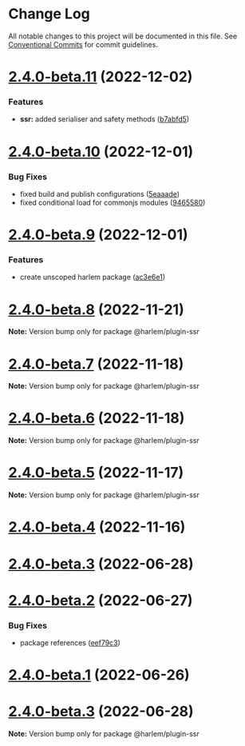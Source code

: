 # Change Log

All notable changes to this project will be documented in this file.
See [Conventional Commits](https://conventionalcommits.org) for commit guidelines.

# [2.4.0-beta.11](https://github.com/andrewcourtice/harlem/compare/v2.4.0-beta.10...v2.4.0-beta.11) (2022-12-02)


### Features

* **ssr:** added serialiser and safety methods ([b7abfd5](https://github.com/andrewcourtice/harlem/commit/b7abfd57f666821fc7f916c931dedbd5da1b59eb))





# [2.4.0-beta.10](https://github.com/andrewcourtice/harlem/compare/v2.4.0-beta.9...v2.4.0-beta.10) (2022-12-01)


### Bug Fixes

* fixed build and publish configurations ([5eaaade](https://github.com/andrewcourtice/harlem/commit/5eaaade55be2658335ba6baa699a05ec41eb26d0))
* fixed conditional load for commonjs modules ([9465580](https://github.com/andrewcourtice/harlem/commit/946558024c971e49d07edccff3257fd4f8ff83e2))





# [2.4.0-beta.9](https://github.com/andrewcourtice/harlem/compare/v2.4.0-beta.8...v2.4.0-beta.9) (2022-12-01)


### Features

* create unscoped harlem package ([ac3e6e1](https://github.com/andrewcourtice/harlem/commit/ac3e6e1cdadd6b5628ff673f6698f90f5c2db2f3))





# [2.4.0-beta.8](https://github.com/andrewcourtice/harlem/compare/v2.4.0-beta.7...v2.4.0-beta.8) (2022-11-21)

**Note:** Version bump only for package @harlem/plugin-ssr





# [2.4.0-beta.7](https://github.com/andrewcourtice/harlem/compare/v2.4.0-beta.6...v2.4.0-beta.7) (2022-11-18)

**Note:** Version bump only for package @harlem/plugin-ssr





# [2.4.0-beta.6](https://github.com/andrewcourtice/harlem/compare/v2.4.0-beta.5...v2.4.0-beta.6) (2022-11-18)

**Note:** Version bump only for package @harlem/plugin-ssr





# [2.4.0-beta.5](https://github.com/andrewcourtice/harlem/compare/v2.4.0-beta.4...v2.4.0-beta.5) (2022-11-17)

**Note:** Version bump only for package @harlem/plugin-ssr





# [2.4.0-beta.4](https://github.com/andrewcourtice/harlem/compare/v2.3.9...v2.4.0-beta.4) (2022-11-16)



# [2.4.0-beta.3](https://github.com/andrewcourtice/harlem/compare/v2.4.0-beta.2...v2.4.0-beta.3) (2022-06-28)



# [2.4.0-beta.2](https://github.com/andrewcourtice/harlem/compare/v2.4.0-beta.1...v2.4.0-beta.2) (2022-06-27)


### Bug Fixes

* package references ([eef79c3](https://github.com/andrewcourtice/harlem/commit/eef79c3f3cca5a50a36d56a218f22f2d45b42c7a))



# [2.4.0-beta.1](https://github.com/andrewcourtice/harlem/compare/v2.3.7...v2.4.0-beta.1) (2022-06-26)





# [2.4.0-beta.3](https://github.com/andrewcourtice/harlem/compare/v2.4.0-beta.2...v2.4.0-beta.3) (2022-06-28)

**Note:** Version bump only for package @harlem/plugin-ssr
